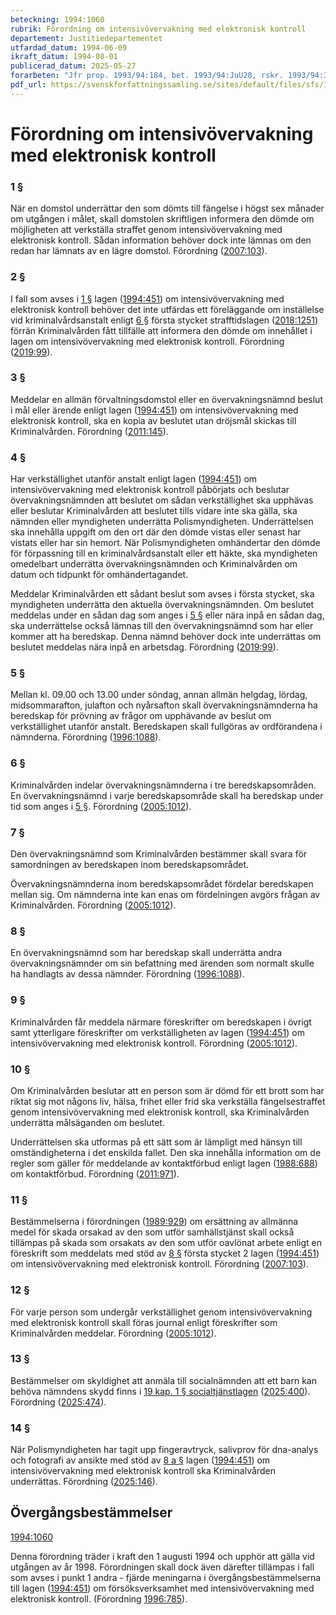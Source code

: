 ```yaml
---
beteckning: 1994:1060
rubrik: Förordning om intensivövervakning med elektronisk kontroll
departement: Justitiedepartementet
utfardad_datum: 1994-06-09
ikraft_datum: 1994-08-01
publicerad_datum: 2025-05-27
forarbeten: "Jfr prop. 1993/94:184, bet. 1993/94:JuU28, rskr. 1993/94:322"
pdf_url: https://svenskforfattningssamling.se/sites/default/files/sfs/1994-06/SFS1994-1060.pdf
---
```


# Förordning om intensivövervakning med elektronisk kontroll

### 1 §

När en domstol underrättar den som dömts till fängelse i högst sex månader om utgången i målet, skall domstolen skriftligen informera den dömde om möjligheten att verkställa straffet genom intensivövervakning med elektronisk kontroll. Sådan information behöver dock inte lämnas om den redan har lämnats av en lägre domstol. Förordning ([2007:103](https://selex.se/eli/sfs/2007/103)).

### 2 §

I fall som avses i [1 §](#1) lagen ([1994:451](https://selex.se/eli/sfs/1994/451)) om intensivövervakning med elektronisk kontroll behöver det inte utfärdas ett föreläggande om inställelse vid kriminalvårdsanstalt enligt [6 §](#6) första stycket strafftidslagen ([2018:1251](https://selex.se/eli/sfs/2018/1251)) förrän Kriminalvården fått tillfälle att informera den dömde om innehållet i lagen om intensivövervakning med elektronisk kontroll. Förordning ([2019:99](https://selex.se/eli/sfs/2019/99)).

### 3 §

Meddelar en allmän förvaltningsdomstol eller en övervakningsnämnd beslut i mål eller ärende enligt lagen ([1994:451](https://selex.se/eli/sfs/1994/451)) om intensivövervakning med elektronisk kontroll, ska en kopia av beslutet utan dröjsmål skickas till Kriminalvården. Förordning ([2011:145](https://selex.se/eli/sfs/2011/145)).

### 4 §

Har verkställighet utanför anstalt enligt lagen ([1994:451](https://selex.se/eli/sfs/1994/451)) om intensivövervakning med elektronisk kontroll påbörjats och beslutar övervakningsnämnden att beslutet om sådan verkställighet ska upphävas eller beslutar Kriminalvården att beslutet tills vidare inte ska gälla, ska nämnden eller myndigheten underrätta Polismyndigheten. Underrättelsen ska innehålla uppgift om den ort där den dömde vistas eller senast har vistats eller har sin hemort. När Polismyndigheten omhändertar den dömde för förpassning till en kriminalvårdsanstalt eller ett häkte, ska myndigheten omedelbart underrätta övervakningsnämnden och Kriminalvården om datum och tidpunkt för omhändertagandet.

Meddelar Kriminalvården ett sådant beslut som avses i första stycket, ska myndigheten underrätta den aktuella övervakningsnämnden. Om beslutet meddelas under en sådan dag som anges i [5 §](#5) eller nära inpå en sådan dag, ska underrättelse också lämnas till den övervakningsnämnd som har eller kommer att ha beredskap. Denna nämnd behöver dock inte underrättas om beslutet meddelas nära inpå en arbetsdag. Förordning ([2019:99](https://selex.se/eli/sfs/2019/99)).

### 5 §

Mellan kl. 09.00 och 13.00 under söndag, annan allmän helgdag, lördag, midsommarafton, julafton och nyårsafton skall övervakningsnämnderna ha beredskap för prövning av frågor om upphävande av beslut om verkställighet utanför anstalt. Beredskapen skall fullgöras av ordförandena i nämnderna. Förordning ([1996:1088](https://selex.se/eli/sfs/1996/1088)).

### 6 §

Kriminalvården indelar övervakningsnämnderna i tre beredskapsområden. En övervakningsnämnd i varje beredskapsområde skall ha beredskap under tid som anges i [5 §](#5). Förordning ([2005:1012](https://selex.se/eli/sfs/2005/1012)).

### 7 §

Den övervakningsnämnd som Kriminalvården bestämmer skall svara för samordningen av beredskapen inom beredskapsområdet.

Övervakningsnämnderna inom beredskapsområdet fördelar beredskapen mellan sig. Om nämnderna inte kan enas om fördelningen avgörs frågan av Kriminalvården. Förordning ([2005:1012](https://selex.se/eli/sfs/2005/1012)).

### 8 §

En övervakningsnämnd som har beredskap skall underrätta andra övervakningsnämnder om sin befattning med ärenden som normalt  skulle ha handlagts av dessa nämnder. Förordning ([1996:1088](https://selex.se/eli/sfs/1996/1088)).

### 9 §

Kriminalvården får meddela närmare föreskrifter om beredskapen i övrigt samt ytterligare föreskrifter om verkställigheten av lagen ([1994:451](https://selex.se/eli/sfs/1994/451)) om intensivövervakning med elektronisk kontroll. Förordning ([2005:1012](https://selex.se/eli/sfs/2005/1012)).

### 10 §

Om Kriminalvården beslutar att en person som är dömd för ett brott som har riktat sig mot någons liv, hälsa, frihet eller frid ska verkställa fängelsestraffet genom intensivövervakning med elektronisk kontroll, ska Kriminalvården underrätta målsäganden om beslutet.

Underrättelsen ska utformas på ett sätt som är lämpligt med hänsyn till omständigheterna i det enskilda fallet. Den ska innehålla information om de regler som gäller för meddelande av kontaktförbud enligt lagen ([1988:688](https://selex.se/eli/sfs/1988/688)) om kontaktförbud. Förordning ([2011:971](https://selex.se/eli/sfs/2011/971)).

### 11 §

Bestämmelserna i förordningen ([1989:929](https://selex.se/eli/sfs/1989/929)) om ersättning av allmänna medel för skada orsakad av den som utför samhällstjänst skall också tillämpas på skada som orsakats av den som utför oavlönat arbete enligt en föreskrift som meddelats med stöd av [8 §](#8) första stycket 2 lagen ([1994:451](https://selex.se/eli/sfs/1994/451)) om intensivövervakning med elektronisk kontroll. Förordning ([2007:103](https://selex.se/eli/sfs/2007/103)).

### 12 §

För varje person som undergår verkställighet genom intensivövervakning med elektronisk kontroll skall föras journal enligt föreskrifter som Kriminalvården meddelar. Förordning ([2005:1012](https://selex.se/eli/sfs/2005/1012)).

### 13 §

Bestämmelser om skyldighet att anmäla till socialnämnden att ett barn kan behöva nämndens skydd finns i [19 kap. 1 § socialtjänstlagen](https://selex.se/eli/sfs/2001/453#kap19.1) ([2025:400](https://selex.se/eli/sfs/2025/400)). Förordning ([2025:474](https://selex.se/eli/sfs/2025/474)).

### 14 §

När Polismyndigheten har tagit upp fingeravtryck, salivprov för dna-analys och fotografi av ansikte med stöd av [8 a §](#8a) lagen ([1994:451](https://selex.se/eli/sfs/1994/451)) om intensivövervakning med elektronisk kontroll ska Kriminalvården underrättas. Förordning ([2025:146](https://selex.se/eli/sfs/2025/146)).

## Övergångsbestämmelser

[1994:1060](https://selex.se/eli/sfs/1994/1060)

Denna förordning träder i kraft den 1 augusti 1994 och upphör att gälla vid utgången av år 1998. Förordningen skall dock även därefter tillämpas i fall som avses i punkt 1 andra - fjärde meningarna i övergångsbestämmelserna till lagen ([1994:451](https://selex.se/eli/sfs/1994/451)) om försöksverksamhet med intensivövervakning med elektronisk kontroll. (Förordning [1996:785](https://selex.se/eli/sfs/1996/785)).